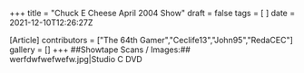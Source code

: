 +++
title = "Chuck E Cheese April 2004 Show"
draft = false
tags = [ ]
date = 2021-12-10T12:26:27Z

[Article]
contributors = ["The 64th Gamer","Ceclife13","John95","RedaCEC"]
gallery = []
+++
##Showtape Scans / Images:##
<gallery>
werfdwfwefwefw.jpg|Studio C DVD
</gallery>